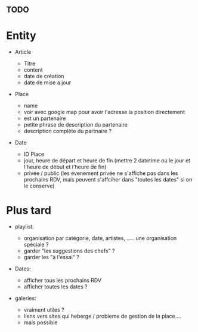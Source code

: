 TODO
----

Entity 
======

* Article
	* Titre
	* content
	* date de création
	* date de mise a jour

* Place
	* name
	* voir avec google map pour avoir l'adresse la position directement
	* est un partenaire
	* petite phrase de description du partenaire
	* description complète du partnaire ?

* Date
	* ID Place
	* jour, heure de départ et heure de fin (mettre 2 datetime ou le jour et l'heure de début et l'heure de fin)
	* privée / public (les evenement privée ne s'affiche pas dans les prochains RDV, mais peuvent s'affciher dans "toutes les dates" si on le conserve)



Plus tard
=========

* playlist:
	* organisation par catégorie, date, artistes, ..... une organisation spéciale ?
	* garder "les suggestions des chefs" ?
	* garder les "à l'essai" ?

* Dates:
	* afficher tous les prochains RDV
	* afficher toutes les dates ?

* galeries:
	* vraiment utiles ?
	* liens vers sites qui heberge / probleme de gestion de la place....
	* mais possible

